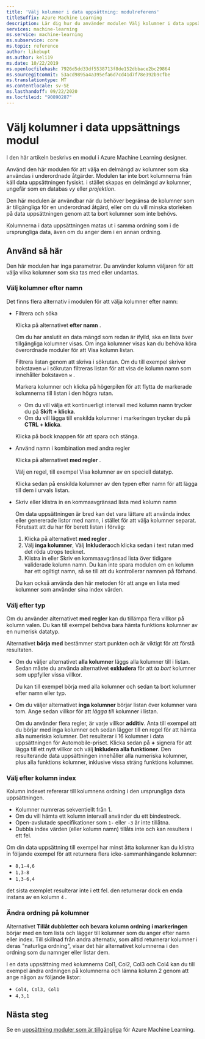 ```yaml
---
title: 'Välj kolumner i data uppsättning: modulreferens'
titleSuffix: Azure Machine Learning
description: Lär dig hur du använder modulen Välj kolumner i data uppsättning i Azure Machine Learning för att välja en delmängd av kolumner som ska användas i underordnade åtgärder.
services: machine-learning
ms.service: machine-learning
ms.subservice: core
ms.topic: reference
author: likebupt
ms.author: keli19
ms.date: 10/22/2019
ms.openlocfilehash: 7926d5dd33df5538713f8de152dbbace2bc29864
ms.sourcegitcommit: 53acd9895a4a395efa6d7cd41d7f78e392b9cfbe
ms.translationtype: MT
ms.contentlocale: sv-SE
ms.lasthandoff: 09/22/2020
ms.locfileid: "90890287"
---
```

# <a name="select-columns-in-dataset-module"></a>Välj kolumner i data uppsättnings modul

I den här artikeln beskrivs en modul i Azure Machine Learning designer.

Använd den här modulen för att välja en delmängd av kolumner som ska användas i underordnade åtgärder. Modulen tar inte bort kolumnerna från käll data uppsättningen fysiskt. i stället skapas en delmängd av kolumner, ungefär som en databas *vy* eller *projektion*.

Den här modulen är användbar när du behöver begränsa de kolumner som är tillgängliga för en underordnad åtgärd, eller om du vill minska storleken på data uppsättningen genom att ta bort kolumner som inte behövs.

Kolumnerna i data uppsättningen matas ut i samma ordning som i de ursprungliga data, även om du anger dem i en annan ordning.

## <a name="how-to-use"></a>Använd så här

Den här modulen har inga parametrar. Du använder kolumn väljaren för att välja vilka kolumner som ska tas med eller undantas.

### <a name="choose-columns-by-name"></a>Välj kolumner efter namn

Det finns flera alternativ i modulen för att välja kolumner efter namn: 

+ Filtrera och söka

    Klicka på alternativet **efter namn** .

    Om du har anslutit en data mängd som redan är ifylld, ska en lista över tillgängliga kolumner visas. Om inga kolumner visas kan du behöva köra överordnade moduler för att Visa kolumn listan.

    Filtrera listan genom att skriva i sökrutan. Om du till exempel skriver bokstaven `w` i sökrutan filtreras listan för att visa de kolumn namn som innehåller bokstaven `w` .

    Markera kolumner och klicka på högerpilen för att flytta de markerade kolumnerna till listan i den högra rutan.

    + Om du vill välja ett kontinuerligt intervall med kolumn namn trycker du på **Skift + klicka**.
    + Om du vill lägga till enskilda kolumner i markeringen trycker du på **CTRL + klicka**.

    Klicka på bock knappen för att spara och stänga.

+ Använd namn i kombination med andra regler

    Klicka på alternativet **med regler** .
    
    Välj en regel, till exempel Visa kolumner av en speciell datatyp.

    Klicka sedan på enskilda kolumner av den typen efter namn för att lägga till dem i urvals listan.

+ Skriv eller klistra in en kommaavgränsad lista med kolumn namn

    Om data uppsättningen är bred kan det vara lättare att använda index eller genererade listor med namn, i stället för att välja kolumner separat. Förutsatt att du har för berett listan i förväg:

    1. Klicka på alternativet **med regler** . 
    2. Välj **inga kolumner**, Välj  **Inkludera**och klicka sedan i text rutan med det röda utrops tecknet. 
    3. Klistra in eller Skriv en kommaavgränsad lista över tidigare validerade kolumn namn. Du kan inte spara modulen om en kolumn har ett ogiltigt namn, så se till att du kontrollerar namnen på förhand.
    
    Du kan också använda den här metoden för att ange en lista med kolumner som använder sina index värden. 

### <a name="choose-by-type"></a>Välj efter typ

Om du använder alternativet **med regler** kan du tillämpa flera villkor på kolumn valen. Du kan till exempel behöva bara hämta funktions kolumner av en numerisk datatyp.

Alternativet **börja med** bestämmer start punkten och är viktigt för att förstå resultaten. 

+ Om du väljer alternativet **alla kolumner** läggs alla kolumner till i listan. Sedan måste du använda alternativet **exkludera** för att *ta bort* kolumner som uppfyller vissa villkor. 

    Du kan till exempel börja med alla kolumner och sedan ta bort kolumner efter namn eller typ.

+ Om du väljer alternativet **inga kolumner** börjar listan över kolumner vara tom. Ange sedan villkor för att *lägga till* kolumner i listan. 

    Om du använder flera regler, är varje villkor **additiv**. Anta till exempel att du börjar med inga kolumner och sedan lägger till en regel för att hämta alla numeriska kolumner. Det resulterar i 16 kolumner i data uppsättningen för Automobile-priset. Klicka sedan på **+** signera för att lägga till ett nytt villkor och välj **Inkludera alla funktioner**. Den resulterande data uppsättningen innehåller alla numeriska kolumner, plus alla funktions kolumner, inklusive vissa sträng funktions kolumner.

### <a name="choose-by-column-index"></a>Välj efter kolumn index

Kolumn indexet refererar till kolumnens ordning i den ursprungliga data uppsättningen.

+ Kolumner numreras sekventiellt från 1.  
+ Om du vill hämta ett kolumn intervall använder du ett bindestreck. 
+ Open-avslutade specifikationer som `1-` eller `-3` är inte tillåtna.
+ Dubbla index värden (eller kolumn namn) tillåts inte och kan resultera i ett fel.

Om din data uppsättning till exempel har minst åtta kolumner kan du klistra in följande exempel för att returnera flera icke-sammanhängande kolumner: 

+ `8,1-4,6`
+ `1,3-8`
+ `1,3-6,4` 

det sista exemplet resulterar inte i ett fel. den returnerar dock en enda instans av en kolumn `4` .



### <a name="change-order-of-columns"></a>Ändra ordning på kolumner

Alternativet **Tillåt dubbletter och bevara kolumn ordning i markeringen** börjar med en tom lista och lägger till kolumner som du anger efter namn eller index. Till skillnad från andra alternativ, som alltid returnerar kolumner i deras "naturliga ordning", visar det här alternativet kolumnerna i den ordning som du namnger eller listar dem. 

I en data uppsättning med kolumnerna Col1, Col2, Col3 och Col4 kan du till exempel ändra ordningen på kolumnerna och lämna kolumn 2 genom att ange någon av följande listor:

+ `Col4, Col3, Col1`
+ `4,3,1`


## <a name="next-steps"></a>Nästa steg

Se en [uppsättning moduler som är tillgängliga](module-reference.md) för Azure Machine Learning. 